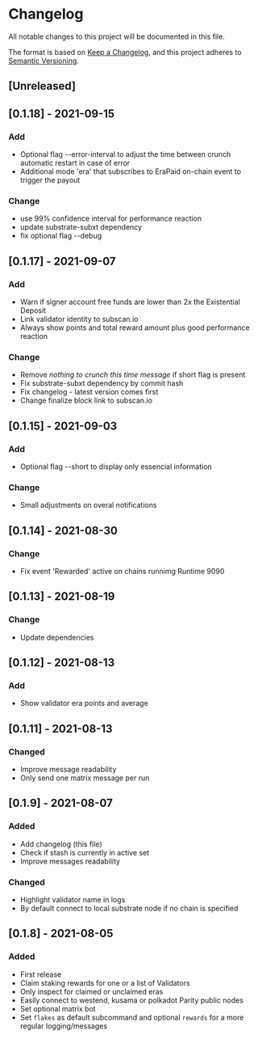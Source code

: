 # Changelog

All notable changes to this project will be documented in this file.

The format is based on [Keep a Changelog](https://keepachangelog.com/en/1.0.0/),
and this project adheres to [Semantic Versioning](https://semver.org/spec/v2.0.0.html).

## [Unreleased]

## [0.1.18] - 2021-09-15

### Add

- Optional flag --error-interval to adjust the time between crunch automatic restart in case of error
- Additional mode 'era' that subscribes to EraPaid on-chain event to trigger the payout

### Change

- use 99% confidence interval for performance reaction
- update substrate-subxt dependency
- fix optional flag --debug

## [0.1.17] - 2021-09-07

### Add

- Warn if signer account free funds are lower than 2x the Existential Deposit
- Link validator identity to subscan.io
- Always show points and total reward amount plus good performance reaction

### Change

- Remove *nothing to crunch this time message* if short flag is present
- Fix substrate-subxt dependency by commit hash
- Fix changelog - latest version comes first
- Change finalize block link to subscan.io

## [0.1.15] - 2021-09-03

### Add

- Optional flag --short to display only essencial information

### Change

- Small adjustments on overal notifications

## [0.1.14] - 2021-08-30

### Change

- Fix event 'Rewarded' active on chains runnimg Runtime 9090

## [0.1.13] - 2021-08-19

### Change

- Update dependencies

## [0.1.12] - 2021-08-13

### Add

- Show validator era points and average

## [0.1.11] - 2021-08-13

### Changed

- Improve message readability
- Only send one matrix message per run

## [0.1.9] - 2021-08-07

### Added

- Add changelog (this file)
- Check if stash is currently in active set
- Improve messages readability

### Changed

- Highlight validator name in logs
- By default connect to local substrate node if no chain is specified

## [0.1.8] - 2021-08-05

### Added

- First release
- Claim staking rewards for one or a list of Validators
- Only inspect for claimed or unclaimed eras
- Easily connect to westend, kusama or polkadot Parity public nodes
- Set optional matrix bot
- Set `flakes` as default subcommand and optional `rewards` for a more regular logging/messages
